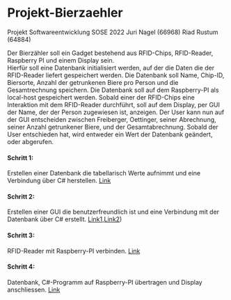 # Projekt-Bierzaehler
Projekt Softwareentwicklung SOSE 2022 Juri Nagel (66968) Riad Rustum (64884)

Der Bierzähler soll ein Gadget bestehend aus RFID-Chips, RFID-Reader, Raspberry PI und einem Display sein.<br>
Hierfür soll eine Datenbank initialisiert werden, auf der die Daten die der RFID-Reader liefert gespeichert werden. Die Datenbank soll Name, Chip-ID, 
Biersorte, Anzahl der getrunkenen Biere pro Person und die Gesamtrechnung speichern. Die Datenbank soll auf dem Raspberry-PI als 
local-host gespeichert werden. Sobald einer der RFID-Chips eine Interaktion mit dem RFID-Reader durchführt, soll auf dem Display, per GUI der Name, der der Person zugewiesen ist, anzeigen.
Der User kann nun auf der GUI entscheiden zwischen Freiberger, Oettinger, seiner Abrechnung, seiner Anzahl getrunkener Biere, und der Gesamtabrechnung.
Sobald der User entschieden hat, wird entweder ein Wert der Datenbank geändert, oder abgerufen. <br> 

#### Schritt 1:<br> 
Erstellen einer Datenbank die tabellarisch Werte aufnimmt und eine Verbindung über C# herstellen. [Link](https://github.com/Ifi-Softwareentwicklung-SoSe2022/Projekt-Bierzaehler/blob/Dokumentation/Datenbanksystem.md) <br>
#### Schritt 2:<br> 
Erstellen einer GUI die benutzerfreundlich ist und eine Verbindung mit der Datenbank über C# erstellt. [Link1](https://github.com/Ifi-Softwareentwicklung-SoSe2022/Projekt-Bierzaehler/blob/Dokumentation/Versuch%20des%20vollständigen%20Programms.md),[Link2](https://github.com/Ifi-Softwareentwicklung-SoSe2022/Projekt-Bierzaehler/blob/Dokumentation/Planung%20des%20UI.md))
<br> 
#### Schritt 3: <br> 
RFID-Reader mit Raspberry-PI verbinden. [Link](https://github.com/Ifi-Softwareentwicklung-SoSe2022/Projekt-Bierzaehler/blob/Dokumentation/Datenbanksystem.md)<br>
#### Schritt 4: <br> 
Datenbank, C#-Programm auf Raspberry-PI übertragen und Display anschliessen. [Link](https://github.com/Ifi-Softwareentwicklung-SoSe2022/Projekt-Bierzaehler/blob/Dokumentation/Raspberry%20PI%204%20vorbereiten.md) <br>





